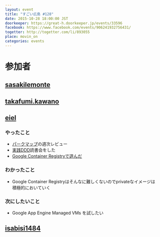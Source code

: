 ```yaml
---
layout: event
title: "すごい広島 #128"
date: 2015-10-28 18:00:00 JST
doorkeeper: https://great-h.doorkeeper.jp/events/33596
facebook: https://www.facebook.com/events/906241932756431/
togetter: http://togetter.com/li/893055
place: movin_on
categories: events
---
```


# 参加者


## [sasakilemonte](https://github.com/sasakilemonte)


## [takafumi.kawano](https://www.facebook.com/takafumi.kawano)


## [eiel](http://eiel.info/)

### やったこと

* [パークマップ](http://parkmap.eiel.info)の週次レビュー
* [実践DDD](https://www.amazon.co.jp/dp/B00UX9VJGW?tag=eiel-22&camp=1027&creative=7407&linkCode=as4&creativeASIN=B00UX9VJGW&adid=1V8569K45APFR5TDXANT&)読書会をした
* [Google Container Registryで遊んだ](http://qiita.com/eielh/items/11c8f212612169ac5ee4)

### わかったこと

* Google Container Registryはそんなに難しくないのでprivateなイメージは積極的においていく

### 次にしたいこと

* Google App Engine Managed VMs を試したい

## [isabisi1484](http://twitter.com/isabisi1484)
